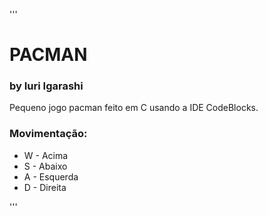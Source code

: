 '''
# PACMAN
### by Iuri Igarashi
<p>Pequeno jogo pacman feito em C usando a IDE CodeBlocks.</p>
<h3>Movimentação:</h3>

<ul>
  <li>W - Acima</li>
  <li>S - Abaixo</li>
  <li>A - Esquerda</li>
  <li>D - Direita</li>
</ul>
'''

